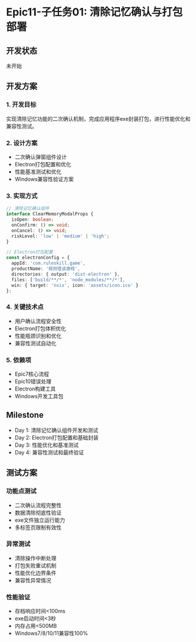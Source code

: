 # Epic11-子任务01: 清除记忆确认与打包部署

## 开发状态
未开始

## 开发方案

### 1. 开发目标
实现清除记忆功能的二次确认机制，完成应用程序exe封装打包，进行性能优化和兼容性测试。

### 2. 设计方案
- 二次确认弹窗组件设计
- Electron打包配置和优化
- 性能基准测试和优化
- Windows兼容性验证方案

### 3. 实现方式
```typescript
// 清除记忆确认组件
interface ClearMemoryModalProps {
  isOpen: boolean;
  onConfirm: () => void;
  onCancel: () => void;
  riskLevel: 'low' | 'medium' | 'high';
}

// Electron打包配置
const electronConfig = {
  appId: 'com.ruleskill.game',
  productName: '规则怪谈游戏',
  directories: { output: 'dist-electron' },
  files: ['build/**/*', 'node_modules/**/*'],
  win: { target: 'nsis', icon: 'assets/icon.ico' }
};
```

### 4. 关键技术点
- 用户确认流程安全性
- Electron打包体积优化
- 性能瓶颈识别和优化
- 兼容性测试自动化

### 5. 依赖项
- Epic7核心流程
- Epic10错误处理
- Electron构建工具
- Windows开发工具包

## Milestone

- Day 1: 清除记忆确认组件开发和测试
- Day 2: Electron打包配置和基础封装
- Day 3: 性能优化和基准测试
- Day 4: 兼容性测试和最终验证

## 测试方案

### 功能点测试
- 二次确认流程完整性
- 数据清除彻底性验证
- exe文件独立运行能力
- 多标签页限制有效性

### 异常测试
- 清除操作中断处理
- 打包失败重试机制
- 性能优化边界条件
- 兼容性异常情况

### 性能验证
- 存档响应时间<100ms
- exe启动时间<3秒
- 内存占用<500MB
- Windows7/8/10/11兼容性100%